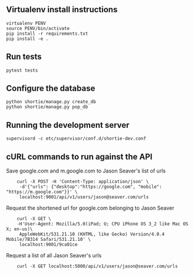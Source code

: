 ## Virtualenv install instructions

    virtualenv PENV
    source PENV/bin/activate
    pip install -r requirements.txt
    pip install -e .


## Run tests

    pytest tests


## Configure the database

    python shortie/manage.py create_db
    python shortie/manage.py pop_db


## Running the development server

    supervisord -c etc/supervisor/conf.d/shortie-dev.conf


## cURL commands to run against the API

Save google.com and m.google.com to Jason Seaver's list of urls

        curl -X POST -H 'Content-Type: application/json' \
         -d'{"urls": {"desktop":"https://google.com", "mobile": "https://m.google.com"}}' \
         localhost:9001/api/v1/users/jason@seaver.com/urls
Request the shortened url for google.com belonging to Jason Seaver

        curl -X GET \
        -H'User-Agent: Mozilla/5.0(iPad; U; CPU iPhone OS 3_2 like Mac OS X; en-us)\
         AppleWebKit/531.21.10 (KHTML, like Gecko) Version/4.0.4 Mobile/7B314 Safari/531.21.10' \
         localhost:9001/9ca01ce
Request a list of all Jason Seaver's urls

        curl -X GET localhost:5000/api/v1/users/jason@seaver.com/urls
